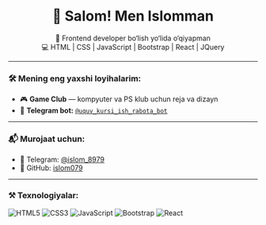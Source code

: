 <h1 align="center">👋 Salom! Men Islomman</h1>

<p align="center">
  🚀 Frontend developer bo‘lish yo‘lida o‘qiyapman<br/>
  💻 HTML | CSS | JavaScript | Bootstrap | React | JQuery
</p>

---

### 🛠️ Mening eng yaxshi loyihalarim:
- 🎮 **Game Club** — kompyuter va PS klub uchun reja va dizayn
- 🤖 **Telegram bot:** [`@uquv_kursi_ish_rabota_bot`](https://t.me/uquv_kursi_ish_rabota_bot)

---

### 📬 Murojaat uchun:
- 📱 Telegram: [@islom_8979](https://t.me/islom_8979)
- 🐙 GitHub: [islom079](https://github.com/islom079)

---

### ⚒️ Texnologiyalar:
![HTML5](https://img.shields.io/badge/-HTML5-E34F26?logo=html5&logoColor=fff&style=flat)
![CSS3](https://img.shields.io/badge/-CSS3-1572B6?logo=css3&logoColor=fff&style=flat)
![JavaScript](https://img.shields.io/badge/-JavaScript-F7DF1E?logo=javascript&logoColor=000&style=flat)
![Bootstrap](https://img.shields.io/badge/-Bootstrap-7952B3?logo=bootstrap&logoColor=fff&style=flat)
![React](https://img.shields.io/badge/-React-61DAFB?logo=react&logoColor=000&style=flat)
